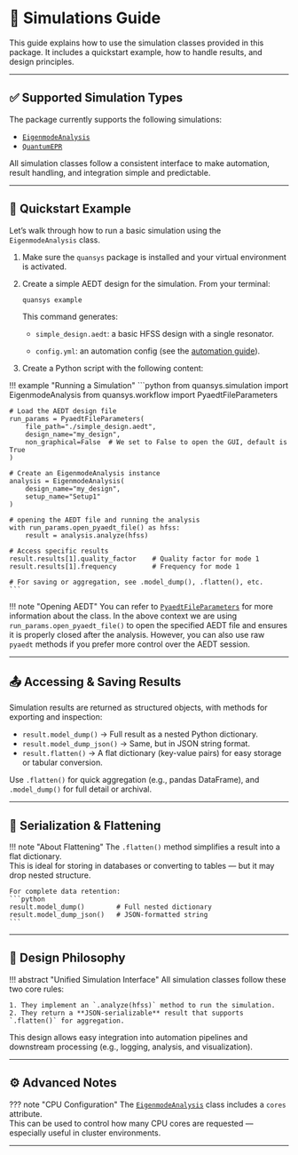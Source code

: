 # 🧪 Simulations Guide

This guide explains how to use the simulation classes provided in this package. It includes a quickstart example, how to handle results, and design principles.

---

## ✅ Supported Simulation Types

The package currently supports the following simulations:

- [`EigenmodeAnalysis`](../api/eigenmode_analysis.md)  
- [`QuantumEPR`](../api/quantum_epr.md)

All simulation classes follow a consistent interface to make automation, result handling, and integration simple and predictable.

---

## 🚀 Quickstart Example

Let’s walk through how to run a basic simulation using the `EigenmodeAnalysis` class.

1. Make sure the `quansys` package is installed and your virtual environment is activated.
 
2. Create a simple AEDT design for the simulation. From your terminal:

    ```bash
    quansys example
    ```
    This command generates:

    - `simple_design.aedt`: a basic HFSS design with a single resonator.
   
    - `config.yml`: an automation config (see the [automation guide](automation.md)).

3. Create a Python script with the following content:

!!! example "Running a Simulation"
    ```python
    from quansys.simulation import EigenmodeAnalysis
    from quansys.workflow import PyaedtFileParameters

    # Load the AEDT design file
    run_params = PyaedtFileParameters(
        file_path="./simple_design.aedt",
        design_name="my_design",
        non_graphical=False  # We set to False to open the GUI, default is True
    )

    # Create an EigenmodeAnalysis instance
    analysis = EigenmodeAnalysis(
        design_name="my_design",
        setup_name="Setup1"
    )

    # opening the AEDT file and running the analysis
    with run_params.open_pyaedt_file() as hfss:
        result = analysis.analyze(hfss)

    # Access specific results
    result.results[1].quality_factor    # Quality factor for mode 1
    result.results[1].frequency         # Frequency for mode 1

    # For saving or aggregation, see .model_dump(), .flatten(), etc.
    ```

!!! note "Opening AEDT"
    You can refer to [`PyaedtFileParameters`](../api/pyaedt_file_parameters.md) for more information about the class. 
    In the above context we are using `run_params.open_pyaedt_file()` to open the specified AEDT file and ensures it is properly closed after the analysis. 
    However, you can also use raw `pyaedt` methods if you prefer more control over the AEDT session.

---

## 📤 Accessing & Saving Results

Simulation results are returned as structured objects, with methods for exporting and inspection:

- `result.model_dump()` → Full result as a nested Python dictionary.
- `result.model_dump_json()` → Same, but in JSON string format.
- `result.flatten()` → A flat dictionary (key-value pairs) for easy storage or tabular conversion.

Use `.flatten()` for quick aggregation (e.g., pandas DataFrame), and `.model_dump()` for full detail or archival.

---

## 🔄 Serialization & Flattening

!!! note "About Flattening"
    The `.flatten()` method simplifies a result into a flat dictionary.  
    This is ideal for storing in databases or converting to tables — but it may drop nested structure.

    For complete data retention:
    ```python
    result.model_dump()        # Full nested dictionary
    result.model_dump_json()   # JSON-formatted string
    ```

---

## 🧠 Design Philosophy

!!! abstract "Unified Simulation Interface"
    All simulation classes follow these two core rules:

    1. They implement an `.analyze(hfss)` method to run the simulation.
    2. They return a **JSON-serializable** result that supports `.flatten()` for aggregation.

This design allows easy integration into automation pipelines and downstream processing (e.g., logging, analysis, and visualization).

---

## ⚙️ Advanced Notes

??? note "CPU Configuration"
    The [`EigenmodeAnalysis`](../api/eigenmode_analysis.md) class includes a `cores` attribute.  
    This can be used to control how many CPU cores are requested — especially useful in cluster environments.

---

